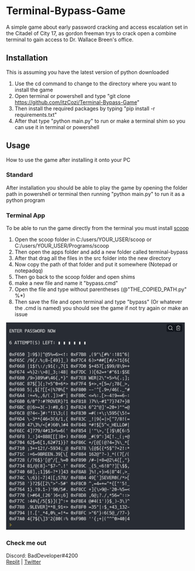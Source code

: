 # Terminal-Bypass-Game

A simple game about early password cracking and access escalation set in the Citadel of City 17, as gordon freeman 
trys to crack open a combine terminal to gain access to Dr. Wallace Breen's office.

## Installation
This is assuming you have the latest version of python downloaded

1. Use the cd command to change to the directory where you want to install the game
2. Open terminal or powershell and type "git clone https://github.com/itzCozi/Terminal-Bypass-Game"
3. Then install the required packages by typing "pip install -r requirements.txt"
4. After that type "python main.py" to run or make a terminal shim so you can use it in terminal or powershell

## Usage
How to use the game after installing it onto your PC

### Standard
After installation you should be able to play the game by opening the folder path in powershell or terminal 
then running "python main.py" to run it as a python program

### Terminal App
To be able to run the game directly from the terminal you must install [scoop](https://scoop.sh/)

1. Open the scoop folder in C:/users/YOUR_USER/scoop or C:/users/YOUR_USER/Programs/scoop
2. Then open the apps folder and add a new folder called terminal-bypass
3. After that drag all the files in the src folder into the new directory
4. Now copy the path of that folder and put it somewhere (Notepad or notepadqq)
5. Then go back to the scoop folder and open shims
6. make a new file and name it "bypass.cmd"
7. Open the file and type without parentheses (@"THE_COPIED_PATH.py"  %*)
8. Then save the file and open terminal and type "bypass" (Or whatever the .cmd is named) you should see the game
if not try again or make an issue
                                                                                
![gameIMG](github/ExampleIMG.png "Example of game")

### Check me out
Discord: BadDeveloper#4200                                                                                                                   
[Replit](https://replit.com/@cozi08/) | [Twitter](https://twitter.com/ransom_cooper)

